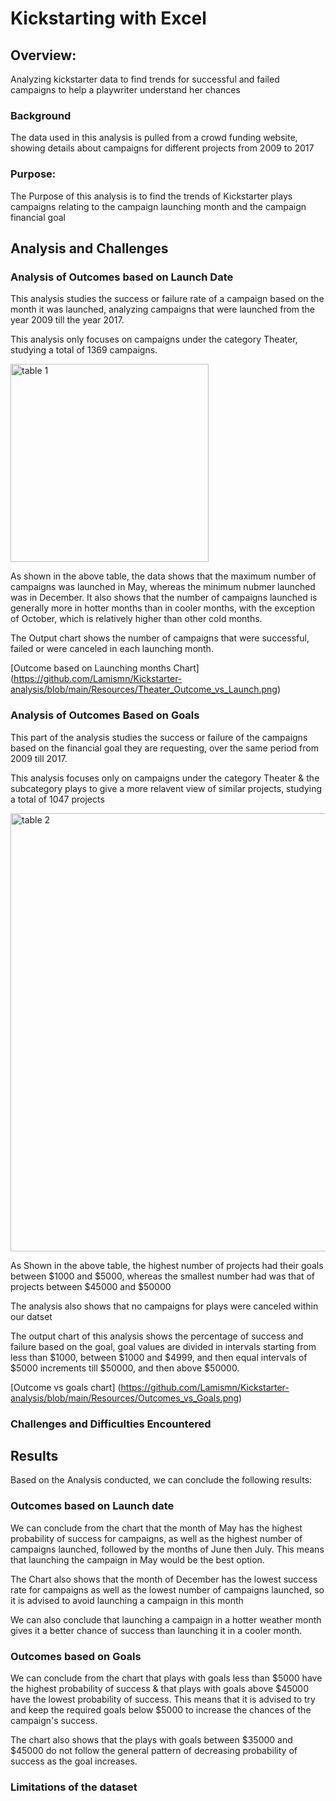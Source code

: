 # Kickstarting with Excel

## Overview: 

Analyzing kickstarter data to find trends for successful and failed campaigns to help a playwriter understand her chances

### Background

The data used in this analysis is pulled from a crowd funding website, showing details about campaigns for different projects from 2009 to 2017 

### Purpose: 

The Purpose of this analysis is to find the trends of Kickstarter plays campaigns relating to the campaign launching month and the campaign financial goal

## Analysis and Challenges

### Analysis of Outcomes based on Launch Date

This analysis studies the success or failure rate of a campaign based on the month it was launched, analyzing campaigns that were launched from the year 2009 till the year 2017.

This analysis only focuses on campaigns under the category Theater, studying a total of 1369 campaigns. 

<img width="317" alt="table 1" src="https://user-images.githubusercontent.com/79733383/110227021-ecb4ec80-7ec1-11eb-9b9e-081a1b603a9b.PNG">


As shown in the above table, the data shows that the maximum number of campaigns was launched in May, whereas the minimum nubmer launched was in December. It also shows that the number of campaigns launched is generally more in hotter months than in cooler months, with the exception of October, which is relatively higher than other cold months.

The Output chart shows the number of campaigns that were successful, failed or were canceled in each launching month. 

[Outcome based on Launching months Chart] (https://github.com/Lamismn/Kickstarter-analysis/blob/main/Resources/Theater_Outcome_vs_Launch.png)

### Analysis of Outcomes Based on Goals

This part of the analysis studies the success or failure of the campaigns based on the financial goal they are requesting, over the same period from 2009 till 2017.

This analysis focuses only on campaigns under the category Theater & the subcategory plays to give a more relavent view of similar projects, studying a total of 1047 projects


<img width="701" alt="table 2" src="https://user-images.githubusercontent.com/79733383/110227017-dc047680-7ec1-11eb-8ee4-289a683226c9.PNG">

As Shown in the above table,  the highest number of projects had their goals between $1000 and $5000, whereas the smallest number had was that of projects between $45000 and $50000

The analysis also shows that no campaigns for plays were canceled within our datset

The output chart of this analysis shows the percentage of success and failure based on the goal, goal values are divided in intervals starting from less than $1000, between $1000 and $4999, and then equal intervals of $5000 increments till $50000, and then above $50000.

[Outcome vs goals chart] (https://github.com/Lamismn/Kickstarter-analysis/blob/main/Resources/Outcomes_vs_Goals.png)

### Challenges and Difficulties Encountered




## Results

Based on the Analysis conducted, we can conclude the following results:

### Outcomes based on Launch date

We can conclude from the chart that the month of May has the highest probability of success for campaigns, as well as the highest number of campaigns launched, followed by the months of June then July. This means that launching the campaign in May would be the best option.

The Chart also shows that the month of December has the lowest success rate for campaigns as well as the lowest number of campaigns launched, so it is advised to avoid launching a campaign in this month

We can also conclude that launching a campaign in a hotter weather month gives it a better chance of success than launching it in a cooler month.

### Outcomes based on Goals

We can conclude from the chart that plays with goals less than $5000 have the highest probability of success & that plays with goals above $45000 have the lowest probability of success. This means that it is advised to try and keep the required goals below $5000 to increase the chances of the campaign's success.

The chart also shows that the plays with goals between $35000 and $45000 do not follow the general pattern of decreasing probability of success as the goal increases.

### Limitations of the dataset





